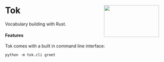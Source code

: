 <h1>Tok<img src='https://github.com/yngtodd/tok/blob/main/img/snek.png' align='right' width='180' height='104'></h1>



Vocabulary building with Rust.


#### Features

Tok comes with a built in command line interface:

```python
python -m tok.cli greet
```

